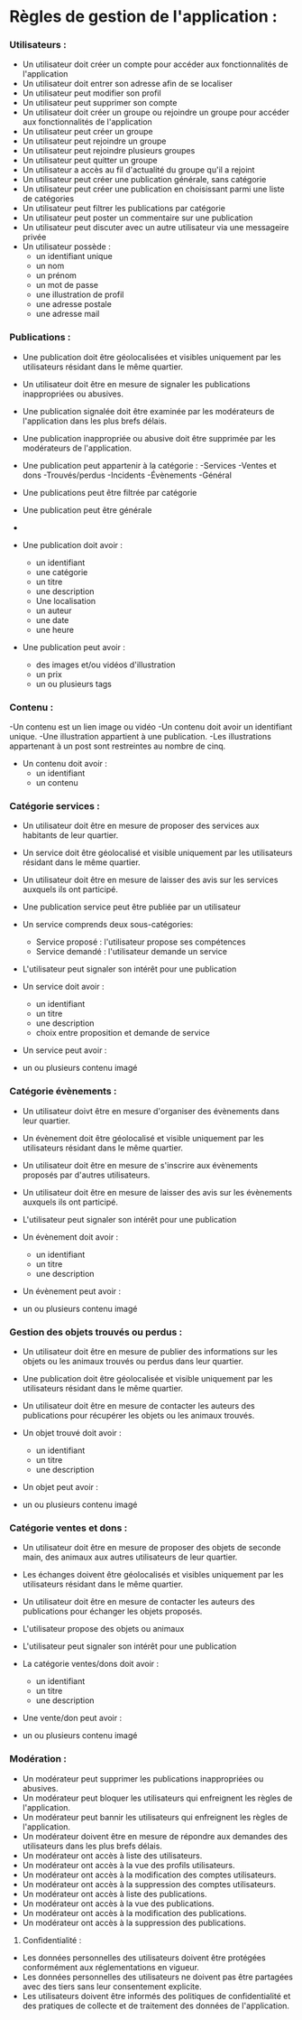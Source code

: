 # Règles de gestion de l'application :

### Utilisateurs :

- Un utilisateur doit créer un compte pour accéder aux fonctionnalités de l'application
- Un utilisateur doit entrer son adresse afin de se localiser
- Un utilisateur peut modifier son profil
- Un utilisateur peut supprimer son compte
- Un utilisateur doit créer un groupe ou rejoindre un groupe pour accéder aux fonctionnalités de l'application
- Un utilisateur peut créer un groupe
- Un utilisateur peut rejoindre un groupe
- Un utilisateur peut rejoindre plusieurs groupes
- Un utilisateur peut quitter un groupe
- Un utilisateur a accès au fil d'actualité du groupe qu'il a rejoint
- Un utilisateur peut créer une publication générale, sans catégorie
- Un utilisateur peut créer une publication en choisissant parmi une liste de catégories
- Un utilisateur peut filtrer les publications par catégorie
- Un utilisateur peut poster un commentaire sur une publication
- Un utilisateur peut discuter avec un autre utilisateur via une messageire privée
- Un utilisateur possède :
  - un identifiant unique
  - un nom
  - un prénom
  - un mot de passe
  - une illustration de profil
  - une adresse postale
  - une adresse mail



### Publications :

- Une publication doit être géolocalisées et visibles uniquement par les utilisateurs résidant dans le même quartier.
- Un utilisateur doit être en mesure de signaler les publications inappropriées ou abusives.
- Une publication signalée doit être examinée par les modérateurs de l'application dans les plus brefs délais.
- Une publication inappropriée ou abusive doit être supprimée par les modérateurs de l'application.
- Une publication peut appartenir à la catégorie : 
    -Services
    -Ventes et dons
    -Trouvés/perdus
    -Incidents
    -Évènements
    -Général
- Une publications peut être filtrée par catégorie 
- Une publication peut être générale
- 
- Une publication doit avoir :
  - un identifiant
  - une catégorie
  - un titre
  - une description
  - Une localisation
  - un auteur
  - une date
  - une heure
  
- Une publication peut avoir :
  - des images et/ou vidéos d'illustration
  - un prix
  - un ou plusieurs tags

### Contenu :
-Un contenu est un lien image ou vidéo
-Un contenu doit avoir un identifiant unique.
-Une illustration appartient à une publication.
-Les illustrations appartenant à un post sont restreintes au nombre de cinq.
- Un contenu doit avoir :
  - un identifiant
  - un contenu

### Catégorie services :

- Un utilisateur doit être en mesure de proposer des services aux habitants de leur quartier.
- Un service doit être géolocalisé et visible uniquement par les utilisateurs résidant dans le même quartier.
- Un utilisateur doit être en mesure de laisser des avis sur les services auxquels ils ont participé.
- Une publication service peut être publiée par un utilisateur
- Un service comprends deux sous-catégories:
    - Service proposé : l'utilisateur propose ses compétences 
    - Service demandé : l'utilisateur demande un service 
- L'utilisateur peut signaler son intérêt pour une publication

- Un service doit avoir :
  - un identifiant
  - un titre
  - une description
  - choix entre proposition et demande de service

- Un service peut avoir :
- un ou plusieurs contenu imagé


### Catégorie évènements :

- Un utilisateur doivt être en mesure d'organiser des évènements dans leur quartier.
- Un évènement doit être géolocalisé et visible uniquement par les utilisateurs résidant dans le même quartier.
- Un utilisateur doit être en mesure de s'inscrire aux évènements proposés par d'autres utilisateurs.
- Un utilisateur doit être en mesure de laisser des avis sur les évènements auxquels ils ont participé.
- L'utilisateur peut signaler son intérêt pour une publication

- Un évènement doit avoir :
  - un identifiant
  - un titre
  - une description

- Un évènement peut avoir :
- un ou plusieurs contenu imagé

### Gestion des objets trouvés ou perdus :

- Un utilisateur doit être en mesure de publier des informations sur les objets ou les animaux trouvés ou perdus dans leur quartier.
- Une publication doit être géolocalisée et visible uniquement par les utilisateurs résidant dans le même quartier.
- Un utilisateur doit être en mesure de contacter les auteurs des publications pour récupérer les objets ou les animaux trouvés.

- Un objet trouvé doit avoir :
  - un identifiant
  - un titre
  - une description

- Un objet peut avoir :
- un ou plusieurs contenu imagé

### Catégorie ventes et dons :

- Un utilisateur doit être en mesure de proposer des objets de seconde main, des animaux aux autres utilisateurs de leur quartier.
- Les échanges doivent être géolocalisés et visibles uniquement par les utilisateurs résidant dans le même quartier.
- Un utilisateur doit être en mesure de contacter les auteurs des publications pour échanger les objets proposés.
- L'utilisateur propose des objets ou animaux 
- L'utilisateur peut signaler son intérêt pour une publication

- La catégorie ventes/dons doit avoir :
  - un identifiant
  - un titre
  - une description

- Une vente/don peut avoir :
- un ou plusieurs contenu imagé

### Modération :

- Un modérateur peut supprimer les publications inappropriées ou abusives.
- Un modérateur peut bloquer les utilisateurs qui enfreignent les règles de l'application.
- Un modérateur peut bannir les utilisateurs qui enfreignent les règles de l'application.
- Un modérateur doivent être en mesure de répondre aux demandes des utilisateurs dans les plus brefs délais.
- Un modérateur ont accès à liste des utilisateurs.
- Un modérateur ont accès à la vue des profils utilisateurs.
- Un modérateur ont accès à la modification des comptes utilisateurs.  
- Un modérateur ont accès à la suppression des comptes utilisateurs.
- Un modérateur ont accès à liste des publications.
- Un modérateur ont accès à la vue des publications.
- Un modérateur ont accès à la modification des publications.  
- Un modérateur ont accès à la suppression des publications. 

1. Confidentialité :

- Les données personnelles des utilisateurs doivent être protégées conformément aux réglementations en vigueur.
- Les données personnelles des utilisateurs ne doivent pas être partagées avec des tiers sans leur consentement explicite.
- Les utilisateurs doivent être informés des politiques de confidentialité et des pratiques de collecte et de traitement des données de l'application.

